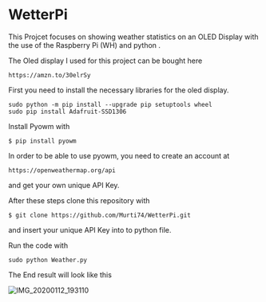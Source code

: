 # WetterPi

This Projcet focuses on showing weather statistics on an OLED Display with the use of the Raspberry Pi (WH) and python .


The Oled display I used for this project can be bought here
```
https://amzn.to/30elrSy
```

First you need to install the necessary libraries for the oled display.

```
sudo python -m pip install --upgrade pip setuptools wheel
sudo pip install Adafruit-SSD1306
```

Install Pyowm with 

```
$ pip install pyowm
```


In order to be able to use pyowm, you need to create an account at 
```
https://openweathermap.org/api
```

and get your own unique API Key.


After these steps clone this repository with

```
$ git clone https://github.com/Murti74/WetterPi.git
```

and insert your unique API Key into to python file.

Run the code with
```
sudo python Weather.py
```


The End result will look like this


![IMG_20200112_193110](https://user-images.githubusercontent.com/59802903/72223774-e6073f80-3572-11ea-86c5-6ffc32b6b5b5.jpg)

